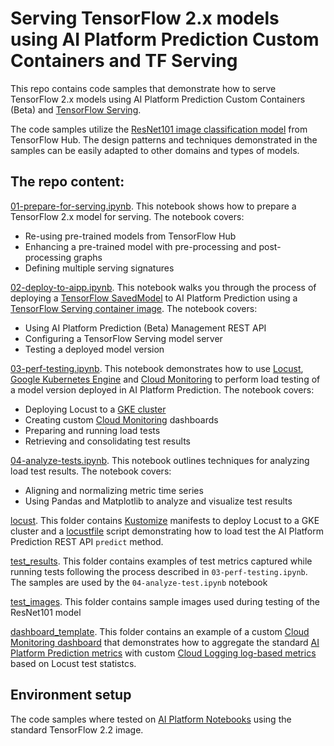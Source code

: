 # Serving TensorFlow 2.x models using AI Platform Prediction Custom Containers and TF Serving

This repo contains code samples that demonstrate how to serve TensorFlow 2.x models using AI Platform Prediction Custom Containers (Beta) and [TensorFlow Serving](https://www.tensorflow.org/tfx/guide/serving). 

The code samples utilize the [ResNet101 image classification model](https://tfhub.dev/google/imagenet/resnet_v2_101/classification/4) from TensorFlow Hub. The design patterns and techniques demonstrated in the samples can be easily adapted to other domains and types of models.

## The repo content:
[01-prepare-for-serving.ipynb](01-prepare-for-serving.ipynb). This notebook shows how to prepare a TensorFlow 2.x model for serving. The notebook covers:
 * Re-using pre-trained models from TensorFlow Hub
 * Enhancing a pre-trained model with pre-processing and post-processing graphs
 * Defining multiple serving signatures
 
[02-deploy-to-aipp.ipynb](02-deploy-to-aipp.ipynb). This notebook walks you through the process of deploying a [TensorFlow SavedModel](https://www.tensorflow.org/guide/saved_model) to AI Platform Prediction using a [TensorFlow Serving container image](https://hub.docker.com/r/tensorflow/serving). The notebook covers:
* Using AI Platform Prediction (Beta) Management REST API
* Configuring a TensorFlow Serving model server
* Testing a deployed model version

[03-perf-testing.ipynb](03-perf-testing.ipynb). This notebook demonstrates how to use [Locust](locust.io), [Google Kubernetes Engine](https://cloud.google.com/kubernetes-engine) and [Cloud Monitoring](https://cloud.google.com/monitoring) to perform load testing of a model version deployed in AI Platform Prediction. The notebook covers:
* Deploying Locust to a [GKE cluster](https://cloud.google.com/kubernetes-engine)
* Creating custom [Cloud Monitoring](https://cloud.google.com/monitoring) dashboards
* Preparing and running load tests
* Retrieving and consolidating test results

[04-analyze-tests.ipynb](04-analyze-tests.ipynb). This notebook outlines techniques for analyzing load test results. The notebook covers:
* Aligning and normalizing metric time series
* Using Pandas and Matplotlib to analyze and visualize test results

[locust](locust). This folder contains [Kustomize](https://kustomize.io/) manifests to deploy Locust to a GKE cluster and a [locustfile](https://docs.locust.io/en/stable/writing-a-locustfile.html) script demonstrating how to load test the AI Platform Prediction REST API `predict` method.

[test_results](test_results). This folder contains examples of test metrics captured while running tests following the process described in `03-perf-testing.ipynb`. The samples are used by the `04-analyze-test.ipynb` notebook

[test_images](test_images). This folder contains sample images used during testing of the ResNet101 model

[dashboard_template](dashboard_template). This folder contains an example of a custom [Cloud Monitoring dashboard](https://cloud.google.com/monitoring/dashboards) that demonstrates how to aggregate the standard [AI Platform Prediction metrics](https://cloud.google.com/monitoring/api/metrics_gcp#gcp-ml) with custom [Cloud Logging log-based metrics](https://cloud.google.com/logging/docs/logs-based-metrics) based on Locust test statistcs.

## Environment setup

The code samples where tested on [AI Platform Notebooks](https://cloud.google.com/ai-platform-notebooks) using the standard TensorFlow 2.2 image. 




